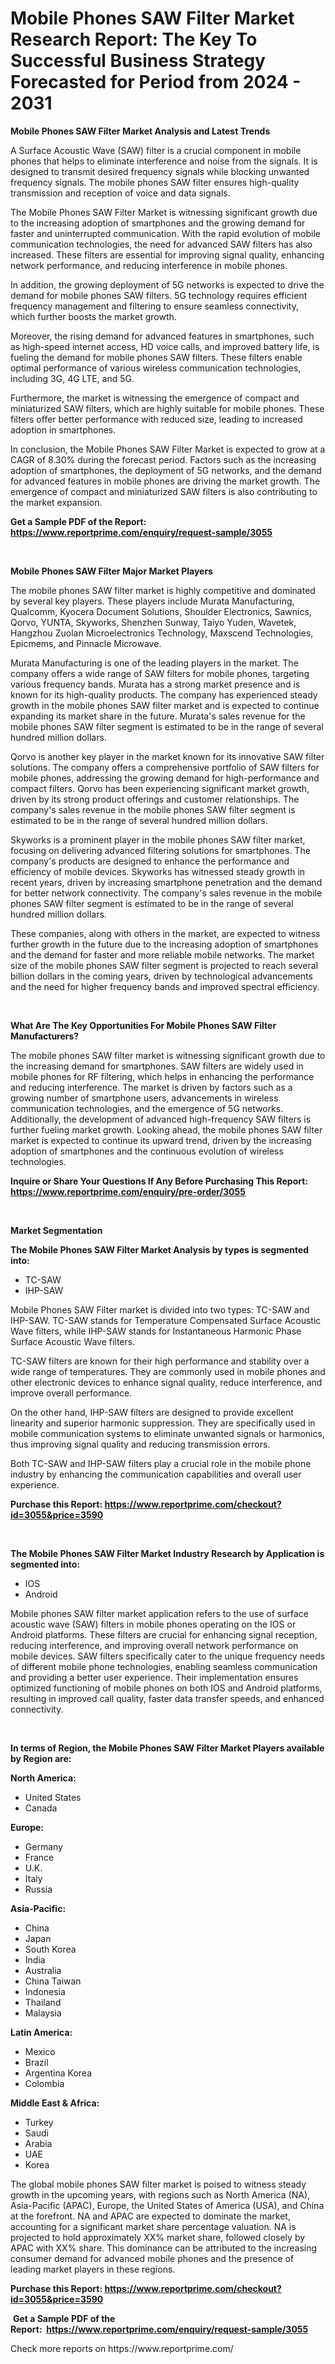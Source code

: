 <p><h1>Mobile Phones SAW Filter Market Research Report: The Key To Successful Business Strategy Forecasted for Period from 2024 - 2031</h1></p><p><strong>Mobile Phones SAW Filter Market Analysis and Latest Trends</strong></p>
<p><p>A Surface Acoustic Wave (SAW) filter is a crucial component in mobile phones that helps to eliminate interference and noise from the signals. It is designed to transmit desired frequency signals while blocking unwanted frequency signals. The mobile phones SAW filter ensures high-quality transmission and reception of voice and data signals.</p><p>The Mobile Phones SAW Filter Market is witnessing significant growth due to the increasing adoption of smartphones and the growing demand for faster and uninterrupted communication. With the rapid evolution of mobile communication technologies, the need for advanced SAW filters has also increased. These filters are essential for improving signal quality, enhancing network performance, and reducing interference in mobile phones.</p><p>In addition, the growing deployment of 5G networks is expected to drive the demand for mobile phones SAW filters. 5G technology requires efficient frequency management and filtering to ensure seamless connectivity, which further boosts the market growth.</p><p>Moreover, the rising demand for advanced features in smartphones, such as high-speed internet access, HD voice calls, and improved battery life, is fueling the demand for mobile phones SAW filters. These filters enable optimal performance of various wireless communication technologies, including 3G, 4G LTE, and 5G.</p><p>Furthermore, the market is witnessing the emergence of compact and miniaturized SAW filters, which are highly suitable for mobile phones. These filters offer better performance with reduced size, leading to increased adoption in smartphones.</p><p>In conclusion, the Mobile Phones SAW Filter Market is expected to grow at a CAGR of 8.30% during the forecast period. Factors such as the increasing adoption of smartphones, the deployment of 5G networks, and the demand for advanced features in mobile phones are driving the market growth. The emergence of compact and miniaturized SAW filters is also contributing to the market expansion.</p></p>
<p><strong>Get a Sample PDF of the Report:&nbsp; <a href="https://www.reportprime.com/enquiry/request-sample/3055">https://www.reportprime.com/enquiry/request-sample/3055</a></strong></p>
<p>&nbsp;</p>
<p><strong>Mobile Phones SAW Filter Major Market Players</strong></p>
<p><p>The mobile phones SAW filter market is highly competitive and dominated by several key players. These players include Murata Manufacturing, Qualcomm, Kyocera Document Solutions, Shoulder Electronics, Sawnics, Qorvo, YUNTA, Skyworks, Shenzhen Sunway, Taiyo Yuden, Wavetek, Hangzhou Zuolan Microelectronics Technology, Maxscend Technologies, Epicmems, and Pinnacle Microwave.</p><p>Murata Manufacturing is one of the leading players in the market. The company offers a wide range of SAW filters for mobile phones, targeting various frequency bands. Murata has a strong market presence and is known for its high-quality products. The company has experienced steady growth in the mobile phones SAW filter market and is expected to continue expanding its market share in the future. Murata's sales revenue for the mobile phones SAW filter segment is estimated to be in the range of several hundred million dollars.</p><p>Qorvo is another key player in the market known for its innovative SAW filter solutions. The company offers a comprehensive portfolio of SAW filters for mobile phones, addressing the growing demand for high-performance and compact filters. Qorvo has been experiencing significant market growth, driven by its strong product offerings and customer relationships. The company's sales revenue in the mobile phones SAW filter segment is estimated to be in the range of several hundred million dollars.</p><p>Skyworks is a prominent player in the mobile phones SAW filter market, focusing on delivering advanced filtering solutions for smartphones. The company's products are designed to enhance the performance and efficiency of mobile devices. Skyworks has witnessed steady growth in recent years, driven by increasing smartphone penetration and the demand for better network connectivity. The company's sales revenue in the mobile phones SAW filter segment is estimated to be in the range of several hundred million dollars.</p><p>These companies, along with others in the market, are expected to witness further growth in the future due to the increasing adoption of smartphones and the demand for faster and more reliable mobile networks. The market size of the mobile phones SAW filter segment is projected to reach several billion dollars in the coming years, driven by technological advancements and the need for higher frequency bands and improved spectral efficiency.</p></p>
<p>&nbsp;</p>
<p><strong>What Are The Key Opportunities For Mobile Phones SAW Filter Manufacturers?</strong></p>
<p><p>The mobile phones SAW filter market is witnessing significant growth due to the increasing demand for smartphones. SAW filters are widely used in mobile phones for RF filtering, which helps in enhancing the performance and reducing interference. The market is driven by factors such as a growing number of smartphone users, advancements in wireless communication technologies, and the emergence of 5G networks. Additionally, the development of advanced high-frequency SAW filters is further fueling market growth. Looking ahead, the mobile phones SAW filter market is expected to continue its upward trend, driven by the increasing adoption of smartphones and the continuous evolution of wireless technologies.</p></p>
<p><strong>Inquire or Share Your Questions If Any Before Purchasing This Report: <a href="https://www.reportprime.com/enquiry/pre-order/3055">https://www.reportprime.com/enquiry/pre-order/3055</a></strong></p>
<p>&nbsp;</p>
<p><strong>Market Segmentation</strong></p>
<p><strong>The Mobile Phones SAW Filter Market Analysis by types is segmented into:</strong></p>
<p><ul><li>TC-SAW</li><li>IHP-SAW</li></ul></p>
<p><p>Mobile Phones SAW Filter market is divided into two types: TC-SAW and IHP-SAW. TC-SAW stands for Temperature Compensated Surface Acoustic Wave filters, while IHP-SAW stands for Instantaneous Harmonic Phase Surface Acoustic Wave filters. </p><p>TC-SAW filters are known for their high performance and stability over a wide range of temperatures. They are commonly used in mobile phones and other electronic devices to enhance signal quality, reduce interference, and improve overall performance.</p><p>On the other hand, IHP-SAW filters are designed to provide excellent linearity and superior harmonic suppression. They are specifically used in mobile communication systems to eliminate unwanted signals or harmonics, thus improving signal quality and reducing transmission errors.</p><p>Both TC-SAW and IHP-SAW filters play a crucial role in the mobile phone industry by enhancing the communication capabilities and overall user experience.</p></p>
<p><strong>Purchase this Report:&nbsp;<a href="https://www.reportprime.com/checkout?id=3055&price=3590">https://www.reportprime.com/checkout?id=3055&price=3590</a></strong></p>
<p>&nbsp;</p>
<p><strong>The Mobile Phones SAW Filter Market Industry Research by Application is segmented into:</strong></p>
<p><ul><li>IOS</li><li>Android</li></ul></p>
<p><p>Mobile phones SAW filter market application refers to the use of surface acoustic wave (SAW) filters in mobile phones operating on the IOS or Android platforms. These filters are crucial for enhancing signal reception, reducing interference, and improving overall network performance on mobile devices. SAW filters specifically cater to the unique frequency needs of different mobile phone technologies, enabling seamless communication and providing a better user experience. Their implementation ensures optimized functioning of mobile phones on both IOS and Android platforms, resulting in improved call quality, faster data transfer speeds, and enhanced connectivity.</p></p>
<p>&nbsp;</p>
<p><strong>In terms of Region, the Mobile Phones SAW Filter Market Players available by Region are:</strong></p>
<p>
    <p> <strong> North America: </strong>
        <ul>
            <li>United States</li>
            <li>Canada</li>
        </ul>
        </p> 
    <p> <strong> Europe: </strong>
        <ul>
            <li>Germany</li>
            <li>France</li>
            <li>U.K.</li>
            <li>Italy</li>
            <li>Russia</li>
        </ul>
        </p> 
    <p> <strong> Asia-Pacific: </strong>
        <ul>
            <li>China</li>
            <li>Japan</li>
            <li>South Korea</li>
            <li>India</li>
            <li>Australia</li>
            <li>China Taiwan</li>
            <li>Indonesia</li>
            <li>Thailand</li>
            <li>Malaysia</li>
        </ul>
        </p> 
    <p> <strong> Latin America: </strong>
        <ul>
            <li>Mexico</li>
            <li>Brazil</li>
            <li>Argentina Korea</li>
            <li>Colombia</li>
        </ul>
        </p> 
    <p> <strong> Middle East & Africa: </strong>
        <ul>
            <li>Turkey</li>
            <li>Saudi</li>
            <li>Arabia</li>
            <li>UAE</li>
            <li>Korea</li>
        </ul>
    </p>
    </p>
<p><p>The global mobile phones SAW filter market is poised to witness steady growth in the upcoming years, with regions such as North America (NA), Asia-Pacific (APAC), Europe, the United States of America (USA), and China at the forefront. NA and APAC are expected to dominate the market, accounting for a significant market share percentage valuation. NA is projected to hold approximately XX% market share, followed closely by APAC with XX% share. This dominance can be attributed to the increasing consumer demand for advanced mobile phones and the presence of leading market players in these regions.</p></p>
<p><strong>Purchase this Report: <a href="https://www.reportprime.com/checkout?id=3055&price=3590">https://www.reportprime.com/checkout?id=3055&price=3590</a></strong></p>
<p>&nbsp;<strong>Get a Sample PDF of the Report:&nbsp;&nbsp;<a href="https://www.reportprime.com/enquiry/request-sample/3055">https://www.reportprime.com/enquiry/request-sample/3055</a></strong></p>
<p><strong></strong></p>
<p>Check more reports on https://www.reportprime.com/</p>